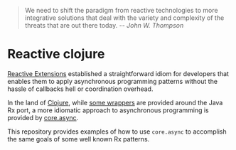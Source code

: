 > We need to shift the paradigm from reactive technologies to more integrative solutions that deal with the variety and complexity of the threats that are out there today.
> -- _John W. Thompson_

# Reactive clojure

[Reactive Extensions][rx] established a straightforward idiom for developers
that enables them to apply asynchronous programming patterns without the hassle
of callbacks hell or coordination overhead.

In the land of [Clojure][clj], while [some wrappers][rx-clj] are provided around
the Java Rx port, a more idiomatic approach to asynchronous programming is
provided by [core.async][async].

This repository provides examples of how to use `core.async` to accomplish
the same goals of some well known Rx patterns.

[rx]: http://reactivex.io/
[clj]: http://clojure.org/
[rx-clj]: https://github.com/ReactiveX/RxClojure/
[async]: https://github.com/clojure/core.async
